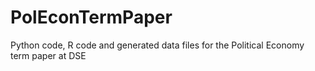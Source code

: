 # PolEconTermPaper
Python code, R code and generated data files for the Political Economy term paper at DSE
